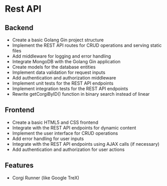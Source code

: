 # Rest API
## Backend
 - Create a basic Golang Gin project structure
 - Implement the REST API routes for CRUD operations and serving static files
 - Add middleware for logging and error handling
 - Integrate MongoDB with the Golang Gin application
 - Create models for the database entities
 - Implement data validation for request inputs
 - Add authentication and authorization middleware
 - Implement unit tests for the REST API endpoints
 - Implement integration tests for the REST API endpoints
 - Rewrite getCorgiByID() function in binary search instead of linear

## Frontend
 - Create a basic HTML5 and CSS frontend
 - Integrate with the REST API endpoints for dynamic content
 - Implement the user interface for CRUD operations
 - Add error handling for user inputs
 - Integrate with the REST API endpoints using AJAX calls (if necessary)
 - Add authentication and authorization for user actions

## Features
 - Corgi Runner (like Google TreX)